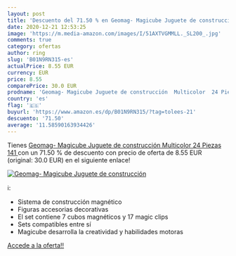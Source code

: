 ```yaml
---
layout: post
title: 'Descuento del 71.50 % en Geomag- Magicube Juguete de construcción'
date: 2020-12-21 12:53:25
image: 'https://m.media-amazon.com/images/I/51AXTVGMMLL._SL200_.jpg'
comments: true
category: ofertas
author: ring
slug: 'B01N9RN315-es'
actualPrice: 8.55 EUR
currency: EUR
price: 8.55
comparePrice: 30.0 EUR
prodname: 'Geomag- Magicube Juguete de construcción  Multicolor  24 Piezas  141 '
country: 'es'
flag: '🇪🇸'
buyurl: 'https://www.amazon.es/dp/B01N9RN315/?tag=tolees-21'
descuento: '71.50'
average: '11.58590163934426'
---
```


Tienes [Geomag- Magicube Juguete de construcción  Multicolor  24 Piezas  141 ](https://www.amazon.es/dp/B01N9RN315/?tag=tolees-21) con un 71.50 % de descuento con precio de oferta de 8.55 EUR (original: 30.0 EUR) en el siguiente enlace!

[![Geomag- Magicube Juguete de construcción](https://m.media-amazon.com/images/I/51AXTVGMMLL._SL200_.jpg)](https://www.amazon.es/dp/B01N9RN315/?tag=tolees-21)

ℹ️:

- Sistema de construcción magnético
- Figuras accesorias decorativas
- El set contiene 7 cubos magnéticos y 17 magic clips
- Sets compatibles entre sí
- Magicube desarrolla la creatividad y habilidades motoras

[Accede a la oferta!!](https://www.amazon.es/dp/B01N9RN315/?tag=tolees-21)
